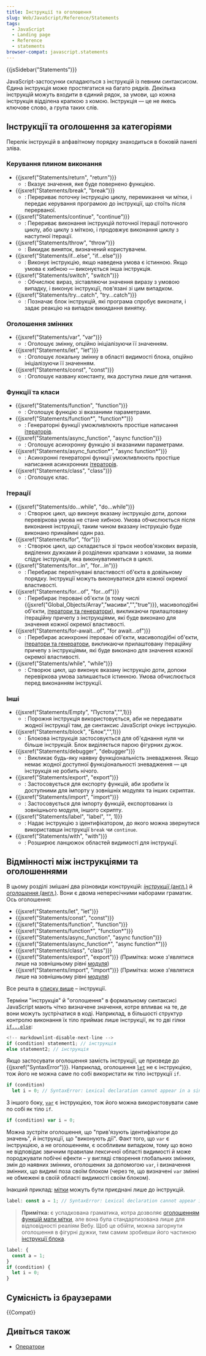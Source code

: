 ```yaml
---
title: Інструкції та оголошення
slug: Web/JavaScript/Reference/Statements
tags:
  - JavaScript
  - Landing page
  - Reference
  - statements
browser-compat: javascript.statements
---
```


{{jsSidebar("Statements")}}

JavaScript-застосунки складаються з інструкцій із певним синтаксисом. Єдина інструкція може простягатися на багато рядків. Декілька інструкцій можуть входити в єдиний рядок, за умови, що кожна інструкція відділена крапкою з комою. Інструкція — це не якесь ключове слово, а група таких слів.

## Інструкції та оголошення за категоріями

Перелік інструкцій в алфавітному порядку знаходиться в боковій панелі зліва.

### Керування плином виконання

- {{jsxref("Statements/return", "return")}}
  - : Вказує значення, яке буде повернено функцією.
- {{jsxref("Statements/break", "break")}}
  - : Перериває поточну інструкцію циклу, перемикання чи мітки, і передає керування програмою до інструкції, що стоїть після перерваної.
- {{jsxref("Statements/continue", "continue")}}
  - : Перериває виконання інструкцій поточної ітерації поточного циклу, або циклу з міткою, і продовжує виконання циклу з наступної ітерації.
- {{jsxref("Statements/throw", "throw")}}
  - : Викидає виняток, визначений користувачем.
- {{jsxref("Statements/if...else", "if...else")}}
  - : Виконує інструкцію, якщо наведена умова є істинною. Якщо умова є хибною — виконується інша інструкція.
- {{jsxref("Statements/switch", "switch")}}
  - : Обчислює вираз, зіставляючи значення виразу з умовою випадку, і виконує інструкції, пов'язані зі цим випадком.
- {{jsxref("Statements/try...catch", "try...catch")}}
  - : Позначає блок інструкцій, які програма спробує виконати, і задає реакцію на випадок викидання винятку.

### Оголошення змінних

- {{jsxref("Statements/var", "var")}}
  - : Оголошує змінну, опційно ініціалізуючи її значенням.
- {{jsxref("Statements/let", "let")}}
  - : Оголошує локальну змінну в області видимості блока, опційно ініціалізуючи її значенням.
- {{jsxref("Statements/const", "const")}}
  - : Оголошує названу константу, яка доступна лише для читання.

### Функції та класи

- {{jsxref("Statements/function", "function")}}
  - : Оголошує функцію зі вказаними параметрами.
- {{jsxref("Statements/function*", "function*")}}
  - : Генераторні функції уможливлюють простіше написання [ітераторів](/uk/docs/Web/JavaScript/Reference/Iteration_protocols).
- {{jsxref("Statements/async_function", "async function")}}
  - : Оголошує асинхронну функцію зі вказаними параметрами.
- {{jsxref("Statements/async_function*", "async function*")}}
  - : Асинхронні генераторні функції уможливлюють простіше написання асинхронних [ітераторів](/uk/docs/Web/JavaScript/Reference/Iteration_protocols).
- {{jsxref("Statements/class", "class")}}
  - : Оголошує клас.

### Ітерації

- {{jsxref("Statements/do...while", "do...while")}}
  - : Створює цикл, що виконує вказану інструкцію доти, допоки перевіркова умова не стане хибною. Умова обчислюється після виконання інструкції, таким чином вказану інструкцію буде виконано принаймні один раз.
- {{jsxref("Statements/for", "for")}}
  - : Створює цикл, що складається зі трьох необов'язкових виразів, виділених дужками й розділених крапками з комами, за якими слідує інструкція, яка виконуватиметься в циклі.
- {{jsxref("Statements/for...in", "for...in")}}
  - : Перебирає перелічувані властивості об'єкта в довільному порядку. Інструкції можуть виконуватися для кожної окремої властивості.
- {{jsxref("Statements/for...of", "for...of")}}
  - : Перебирає ітеровані об'єкти (в тому числі {{jsxref("Global_Objects/Array","масиви","","true")}}, масивоподібні об'єкти, [ітератори та генератори](/uk/docs/Web/JavaScript/Guide/Iterators_and_Generators)), викликаючи прилаштовану ітераційну причепу з інструкціями, які буде виконано для значення кожної окремої властивості.
- {{jsxref("Statements/for-await...of", "for await...of")}}
  - : Перебирає асинхронні ітеровані об'єкти, масивоподібні об'єкти, [ітератори та генератори](/uk/docs/Web/JavaScript/Guide/Iterators_and_Generators), викликаючи прилаштовану ітераційну причепу з інструкціями, які буде виконано для значення кожної окремої властивості.
- {{jsxref("Statements/while", "while")}}
  - : Створює цикл, що виконує вказану інструкцію доти, допоки перевіркова умова залишається істинною. Умова обчислюється перед виконанням інструкції.

### Інші

- {{jsxref("Statements/Empty", "Пустота","",1)}}
  - : Порожня інструкція використовується, аби не передавати жодної інструкції там, де синтаксис JavaScript очікує інструкцію.
- {{jsxref("Statements/block", "Блок","",1)}}
  - : Блокова інструкція застосовується для об'єднання нуля чи більше інструкцій. Блок виділяється парою фігурних дужок.
- {{jsxref("Statements/debugger", "debugger")}}
  - : Викликає будь-яку наявну функціональність зневадження. Якщо немає жодної доступної функціональності зневадження — ця інструкція не робить нічого.
- {{jsxref("Statements/export", "export")}}
  - : Застосовується для експорту функцій, аби зробити їх доступними для імпорту у зовнішніх модулях та інших скриптах.
- {{jsxref("Statements/import", "import")}}
  - : Застосовується для імпорту функцій, експортованих із зовнішнього модуля, іншого скрипту.
- {{jsxref("Statements/label", "label", "", 1)}}
  - : Надає інструкцію з ідентифікатором, до якого можна звернутися використавши інструкції `break` чи `continue`.
- {{jsxref("Statements/with", "with")}}
  - : Розширює ланцюжок областей видимості для інструкції.

## Відмінності між інструкціями та оголошеннями

В цьому розділі змішані два різновиди конструкцій: [_інструкції_ (англ.)](https://tc39.es/ecma262/#prod-Statement) й [_оголошення_ (англ.)](https://tc39.es/ecma262/#prod-Declaration). Вони є двома непересічними наборами граматик. Ось оголошення:

- {{jsxref("Statements/let", "let")}}
- {{jsxref("Statements/const", "const")}}
- {{jsxref("Statements/function", "function")}}
- {{jsxref("Statements/function*", "function*")}}
- {{jsxref("Statements/async_function", "async function")}}
- {{jsxref("Statements/async_function*", "async function*")}}
- {{jsxref("Statements/class", "class")}}
- {{jsxref("Statements/export", "export")}} (Примітка: може з'являтися лише на зовнішньому рівні [модуля](/uk/docs/Web/JavaScript/Guide/Modules))
- {{jsxref("Statements/import", "import")}} (Примітка: може з'являтися лише на зовнішньому рівні [модуля](/uk/docs/Web/JavaScript/Guide/Modules))

Все решта в [списку вище](#instruktsii-ta-oholoshennia-za-katehoriiamy) – інструкції.

Терміни "інструкція" й "оголошення" в формальному синтаксисі JavaScript мають чітко визначене значення, котре впливає на те, де вони можуть зустрічатися в коді. Наприклад, в більшості структур контролю виконання їх тіло приймає лише інструкції, як то дві гілки [`if...else`](/uk/docs/Web/JavaScript/Reference/Statements/if...else):

```js
<!-- markdownlint-disable-next-line -->
if (condition) statement1; // інструкція
else statement2; // інструкція
```

Якщо застосувати оголошення замість інструкції, це призведе до {{jsxref("SyntaxError")}}. Наприклад, оголошення [`let`](/uk/docs/Web/JavaScript/Reference/Statements/let) не є інструкцією, тож його не можна саме по собі використати як тіло інструкції `if`.

```js example-bad
if (condition)
  let i = 0; // SyntaxError: Lexical declaration cannot appear in a single-statement context
```

З іншого боку, [`var`](/uk/docs/Web/JavaScript/Reference/Statements/var) є інструкцією, тож його можна використовувати саме по собі як тіло `if`.

```js example-good
if (condition) var i = 0;
```

Можна зустріти оголошення, що "прив'язують ідентифікатори до значень", й інструкції, що "виконують дії". Факт того, що `var` є інструкцією, а не оголошенням, є особливим випадком, тому що воно не відповідає звичним правилам лексичної області видимості й може породжувати побічні ефекти – у вигляді створення глобальних змінних, змін до наявних змінних, оголошених за допомогою `var`, і визначення змінних, що видимі поза своїм блоком (через те, що визначені `var` змінні не обмежені в своїй області видимості своїм блоком).

Інакший приклад: [мітки](/uk/docs/Web/JavaScript/Reference/Statements/label) можуть бути приєднані лише до інструкцій.

```js example-bad
label: const a = 1; // SyntaxError: Lexical declaration cannot appear in a single-statement context
```

> **Примітка:** є успадкована граматика, котра дозволяє [оголошенням функцій мати мітки](/uk/docs/Web/JavaScript/Reference/Statements/label#poznacheni-oholoshennia-funktsii), але вона була стандартизована лише для відповідності реаліям Вебу.
> Щоб це обійти, можна загорнути оголошення в фігурні дужки, тим самим зробивши його частиною [інструкції блока](/uk/docs/Web/JavaScript/Reference/Statements/block).

```js example-good
label: {
  const a = 1;
}
if (condition) {
  let i = 0;
}
```

## Сумісність із браузерами

{{Compat}}

## Дивіться також

- [Оператори](/uk/docs/Web/JavaScript/Reference/Operators)
